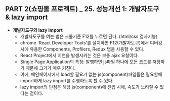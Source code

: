 ## PART 2(쇼핑몰 프로젝트) _ 25. 성능개선 1: 개발자도구 & lazy import

- **개발자도구와 lazy import**
  - 개발자도구를 여는 법은 크롬기준 F12를 누르면 된다. (html/css 검사기능)
  - chrome 'React Developer Tools'를 설치하면 F12(개발자도구)에서 디버깅 시에 유용한 Components, Profilers, Redux 탭을 사용할 수 있다.
  - React Project에서 지연을 발생시키는 것은 보통 ajax 요청이다.
  - Single Page Application의 특징: 발행하면 js파일 하나에 모든 코드를 저장하기 때문에 크기가 매우 커진다.
  - 이에, 메인페이지에서 load할 필요가 없는 js(component)파일들은 필요할때 import하게 lazy import를 수행하도록 할 수 있다.
  - lazy import의 단점은 해당 js(component)에 진입 시에, 속도가 느려질 수 있다는 점이다.
